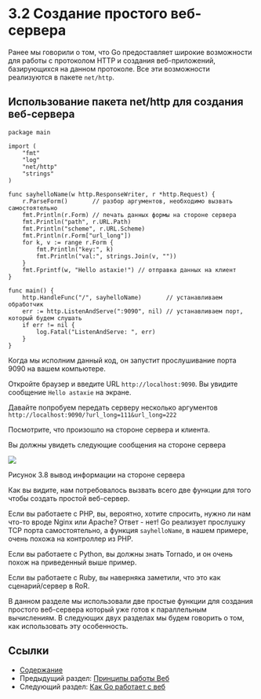 # 3.2 Создание простого веб-сервера

Ранее мы говорили о том, что Go предоставляет широкие возможности для работы с протоколом HTTP и создания веб-приложений, базирующихся на данном протоколе. Все эти возможности реализуются в пакете `net/http`.

## Использование пакета net/http для создания веб-сервера

    package main
    
    import (
    	"fmt"
    	"log"
    	"net/http"
    	"strings"
    )
    
    func sayhelloName(w http.ResponseWriter, r *http.Request) {
    	r.ParseForm()       // разбор аргументов, необходимо вызвать самостоятельно
    	fmt.Println(r.Form) // печать данных формы на стороне сервера
    	fmt.Println("path", r.URL.Path)
    	fmt.Println("scheme", r.URL.Scheme)
    	fmt.Println(r.Form["url_long"])
    	for k, v := range r.Form {
    		fmt.Println("key:", k)
    		fmt.Println("val:", strings.Join(v, ""))
    	}
    	fmt.Fprintf(w, "Hello astaxie!") // отправка данных на клиент
    }
    
    func main() {
    	http.HandleFunc("/", sayhelloName)       // устанавливаем обработчик
    	err := http.ListenAndServe(":9090", nil) // устанавливаем порт, который будем слушать
    	if err != nil {
    		log.Fatal("ListenAndServe: ", err)
    	}
    }

Когда мы исполним данный код, он запустит прослушивание порта 9090 на вашем компьютере.

Откройте браузер и введите URL `http://localhost:9090`. Вы увидите сообщение `Hello astaxie` на экране.

Давайте попробуем передать серверу несколько аргументов `http://localhost:9090/?url_long=111&url_long=222`

Посмотрите, что произошло на стороне сервера и клиента.

Вы должны увидеть следующие сообщения на стороне сервера

![](images/3.2.goweb.png?raw=true)

Рисунок 3.8 вывод информации на стороне сервера

Как вы видите, нам потребовалось вызвать всего две функции для того чтобы создать простой веб-сервер.

Если вы работаете с PHP, вы, вероятно, хотите спросить, нужно ли нам что-то вроде Nginx или Apache? Ответ - нет! Go реализует прослушку TCP порта самостоятельно, а функция `sayhelloName`, в нашем примере, очень похожа на контроллер из PHP. 

Если вы работаете с Python, вы должны знать Tornado, и он очень похож на приведенный выше пример.

Если вы работаете с Ruby, вы наверняка заметили, что это как сценарий/сервер в RoR.

В данном разделе мы использовали две простые функции для создания простого веб-сервера который уже готов к параллельным вычислениям. В следующих двух разделах мы будем говорить о том, как использовать эту особенность.

## Ссылки

- [Содержание](preface.md)
- Предыдущий раздел: [Принципы работы Веб](03.1.md)
- Следующий раздел: [Как Go работает с веб](03.3.md)


